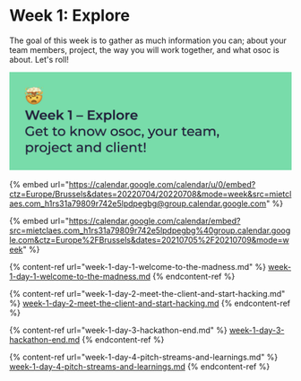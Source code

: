# Week 1: Explore

The goal of this week is to gather as much information you can; about your team members, project, the way you will work together, and what osoc is about. Let's roll!

![In week 1 we explore; get to know your team, project and client!](../../.gitbook/assets/osoc-2020-cal-week-1-0.jpg)

{% embed url="https://calendar.google.com/calendar/u/0/embed?ctz=Europe/Brussels&dates=20220704/20220708&mode=week&src=mietclaes.com_h1rs31a79809r742e5lpdpegbg@group.calendar.google.com" %}

{% embed url="https://calendar.google.com/calendar/embed?src=mietclaes.com_h1rs31a79809r742e5lpdpegbg%40group.calendar.google.com&ctz=Europe%2FBrussels&dates=20210705%2F20210709&mode=week" %}

{% content-ref url="week-1-day-1-welcome-to-the-madness.md" %}
[week-1-day-1-welcome-to-the-madness.md](week-1-day-1-welcome-to-the-madness.md)
{% endcontent-ref %}

{% content-ref url="week-1-day-2-meet-the-client-and-start-hacking.md" %}
[week-1-day-2-meet-the-client-and-start-hacking.md](week-1-day-2-meet-the-client-and-start-hacking.md)
{% endcontent-ref %}

{% content-ref url="week-1-day-3-hackathon-end.md" %}
[week-1-day-3-hackathon-end.md](week-1-day-3-hackathon-end.md)
{% endcontent-ref %}

{% content-ref url="week-1-day-4-pitch-streams-and-learnings.md" %}
[week-1-day-4-pitch-streams-and-learnings.md](week-1-day-4-pitch-streams-and-learnings.md)
{% endcontent-ref %}

